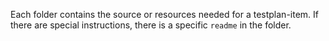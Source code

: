  Each folder contains the source or resources needed for a
testplan-item. If there are special instructions, there is
a specific `readme` in the folder.
